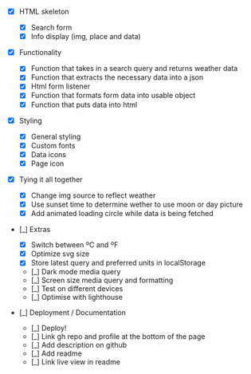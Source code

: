 -   [x] HTML skeleton

    -   [x] Search form
    -   [x] Info display (img, place and data)

-   [x] Functionality

    -   [x] Function that takes in a search query and returns weather data
    -   [x] Function that extracts the necessary data into a json
    -   [x] Html form listener
    -   [x] Function that formats form data into usable object
    -   [x] Function that puts data into html

-   [x] Styling

    -   [x] General styling
    -   [x] Custom fonts
    -   [x] Data icons
    -   [x] Page icon

-   [x] Tying it all together

    -   [x] Change img source to reflect weather
    -   [x] Use sunset time to determine wether to use moon or day picture
    -   [x] Add animated loading circle while data is being fetched

-   [_] Extras

    -   [x] Switch between ºC and ºF
    -   [x] Optimize svg size
    -   [x] Store latest query and preferred units in localStorage
    -   [_] Dark mode media query
    -   [_] Screen size media query and formatting
    -   [_] Test on different devices
    -   [_] Optimise with lighthouse

-   [_] Deployment / Documentation
    -   [_] Deploy!
    -   [_] Link gh repo and profile at the bottom of the page
    -   [_] Add description on github
    -   [_] Add readme
    -   [_] Link live view in readme
